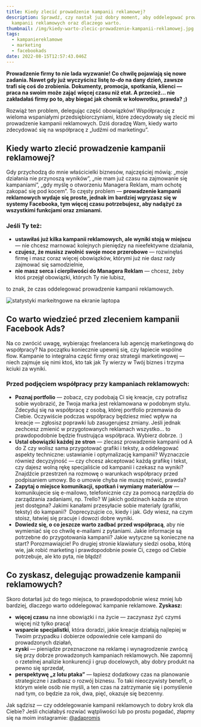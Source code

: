 ```yaml
---
title: Kiedy zlecić prowadzenie kampanii reklamowej?
description: Sprawdź, czy nastał już dobry moment, aby oddelegować prowadzenie
  kampanii reklamowych oraz dlaczego warto.
thumbnail: /img/kiedy-warto-zlecic-prowadzenie-kampanii-reklamowej.jpg
tags:
  - kampaniereklamowe
  - marketing
  - facebookads
date: 2022-08-15T12:57:43.046Z
---
```


**Prowadzenie firmy to nie lada wyzwanie! Co chwilę pojawiają się nowe zadania. Nawet gdy już wyczyścisz listę _to-do_ na dany dzień, zawsze trafi się coś do zrobienia. Dokumenty, promocja, spotkania, klienci — praca na swoim może zająć więcej czasu niż etat. A przecież… nie zakładałaś firmy po to, aby biegać jak chomik w kołowrotku, prawda? ;)**

Rozwiąż ten problem, delegując część obowiązków! Współpracuję z wieloma wspaniałymi przedsiębiorczyniami, które zdecydowały się zlecić mi prowadzenie kampanii reklamowych. Dziś doradzę Wam, kiedy warto zdecydować się na współpracę z „ludźmi od marketingu”.

## Kiedy warto zlecić prowadzenie kampanii reklamowej?

Gdy przychodzą do mnie właścicielki biznesów, najczęściej mówią: „moje działania nie przynoszą wyników”, „nie mam już czasu na zajmowanie się kampaniami”, „gdy myślę o otworzeniu Managera Reklam, mam ochotę zakopać się pod kocem”. To częsty problem — **prowadzenie kampanii reklamowych wydaje się proste, jednak im bardziej wgryzasz się w systemy Facebooka, tym więcej czasu potrzebujesz, aby nadążyć za wszystkimi funkcjami oraz zmianami.**

### Jeśli Ty też:

- **ustawiłaś już kilka kampanii reklamowych, ale wyniki stoją w miejscu** — nie chcesz marnować kolejnych pieniędzy na nieefektywne działania,
- **czujesz, że musisz zwolnić swoje moce przerobowe** — rozwinęłaś firmę i masz coraz więcej obowiązków, którymi już nie dasz rady zajmować się samodzielnie,
- **nie masz serca i cierpliwości do Managera Reklam** — chcesz, żeby ktoś przejął obowiązki, których Ty nie lubisz,

to znak, że czas oddelegować prowadzenie kampanii reklamowych.

![statystyki markeitngowe na ekranie laptopa](/img/myriam-jessier-evei7mocsmw-unsplash.jpg "statystyki-marketing")

## Co warto wiedzieć przed zleceniem kampanii Facebook Ads?

Na co zwrócić uwagę, wybierając freelancera lub agencję marketingową do współpracy? Na początku koniecznie upewnij się, czy łapiecie wspólne flow. Kampanie to integralna część firmy oraz strategii marketingowej — niech zajmuje się nimi ktoś, kto tak jak Ty wierzy w Twój biznes i trzyma kciuki za wyniki.

### Przed podjęciem współpracy przy kampaniach reklamowych:

- **Poznaj portfolio** — zobacz, czy podobają Ci się kreacje, czy potrafisz sobie wyobrazić, że Twoja marka jest reklamowana w podobnym stylu. Zdecyduj się na współpracę z osobą, której portfolio przemawia do Ciebie. Oczywiście podczas współpracy będziesz mieć wpływ na kreacje — zgłosisz poprawki lub zasugerujesz zmiany. Jeśli jednak zechcesz zmienić w przygotowanych reklamach wszystko… to prawdopodobnie będzie frustrująca współpraca. Wybierz dobrze. :)
- **Ustal obowiązki każdej ze stron** — zlecasz prowadzenie kampanii od A do Z czy wolisz sama przygotować grafiki i teksty, a oddelegować aspekty techniczne: ustawianie i optymalizację kampanii? Wyznaczcie również decyzyjność — czy chcesz akceptować każdą grafikę i tekst, czy dajesz wolną rękę specjaliście od kampanii i czekasz na wyniki? Znajdźcie przestrzeń na rozmowę o warunkach współpracy przed podpisaniem umowy. Bo o umowie chyba nie muszę mówić, prawda?
- **Zapytaj o miejsce komunikacji, spotkań i wymiany materiałów** — komunikujecie się e-mailowo, telefonicznie czy za pomocą narzędzia do zarządzania zadaniami, np. Trello? W jakich godzinach każda ze stron jest dostępna? Jakimi kanałami przesyłacie sobie materiały (grafiki, teksty) do kampanii?  Doprecyzujcie co, kiedy i jak. Gdy wiesz, na czym stoisz, łatwiej się pracuje i dowozi dobre wyniki.
- **Dowiedz się, o co jeszcze warto zadbać przed współpracą**, aby nie wymieniać się co chwilę e-mailami z pytaniami. Jakie informacje są potrzebne do przygotowania kampanii? Jakie wytyczne są konieczne na start? Porozmawiajcie! Po drugiej stronie klawiatury siedzi osoba, którą wie, jak robić marketing i prawdopodobnie powie Ci, czego od Ciebie potrzebuje, ale kto pyta, nie błądzi!

## Co zyskasz, delegując prowadzenie kampanii reklamowych?

Skoro dotarłaś już do tego miejsca, to prawdopodobnie wiesz mniej lub bardziej, dlaczego warto oddelegować kampanie reklamowe. **Zyskasz:**

- **więcej czasu** na inne obowiązki i na życie — zaczynasz żyć czymś więcej niż tylko pracą!
- **wsparcie specjalistki**, która doradzi, jakie kreacje działają najlepiej w Twoim przypadku i dobierze odpowiednie cele kampanii do prowadzonych działań,
- **zyski** — pieniądze przeznaczone na reklamę i wynagrodzenie zwrócą się przy dobrze prowadzonych kampaniach reklamowych. Nie zapomnij o rzetelnej analizie konkurencji i grup docelowych, aby dobry produkt na pewno się sprzedał,
- **perspektywę „z lotu ptaka”** — łapiesz dodatkowy czas na planowanie strategiczne i zadbasz o rozwój biznesu. To taki nieoczywisty benefit, o którym wiele osób nie myśli, a ten czas na zatrzymanie się i pomyślenie nad tym, co będzie za rok, dwa, pięć, okazuje się bezcenny.

Jak sądzisz — czy oddelegowanie kampanii reklamowych to dobry krok dla Ciebie? Jeśli chciałabyś rozwiać wątpliwości lub po prostu pogadać, złapmy się na moim instagramie: [@adapromis](https://www.instagram.com/adapromis/)
